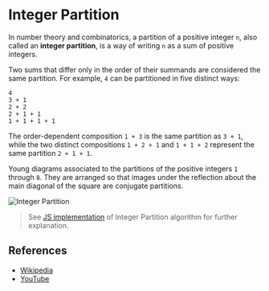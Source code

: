 # Integer Partition

In number theory and combinatorics, a partition of a positive
integer `n`, also called an **integer partition**, is a way of
writing `n` as a sum of positive integers.

  Two sums that differ only in the order of their summands are
considered the same partition. For example, `4` can be partitioned
in five distinct ways:

  ```
4
3 + 1
2 + 2
2 + 1 + 1
1 + 1 + 1 + 1
```

The order-dependent composition `1 + 3` is the same partition
as `3 + 1`, while the two distinct
compositions `1 + 2 + 1` and `1 + 1 + 2` represent the same
partition `2 + 1 + 1`.

  Young diagrams associated to the partitions of the positive
integers `1` through `8`. They are arranged so that images
under the reflection about the main diagonal of the square
are conjugate partitions.

![Integer Partition](https://upload.wikimedia.org/wikipedia/commons/d/d8/Ferrer_partitioning_diagrams.svg)

> See [JS implementation](IntegerPartition.js) of Integer Partition algorithm for further explanation. 

## References

- [Wikipedia](https://en.wikipedia.org/wiki/Partition_(number_theory))
- [YouTube](https://www.youtube.com/watch?v=ZaVM057DuzE&list=PLLXdhg_r2hKA7DPDsunoDZ-Z769jWn4R8)